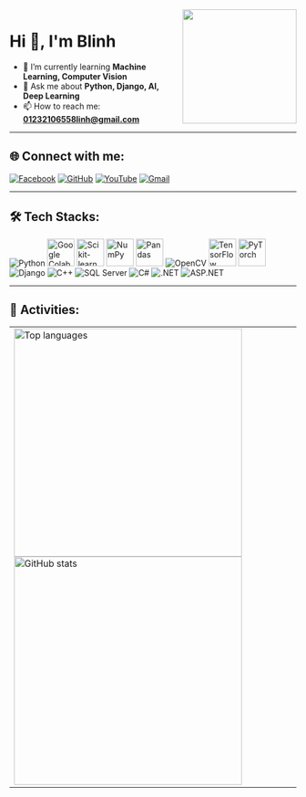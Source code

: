 <img align="right" src="https://avatars.githubusercontent.com/u/143889310?v=4" width="200">

# Hi 👋, I'm Blinh  
 
- 🌱 I’m currently learning **Machine Learning, Computer Vision**  
- 💬 Ask me about **Python, Django, AI, Deep Learning**  
- 📫 How to reach me: **01232106558linh@gmail.com**  

---

## 🌐 Connect with me:
[![Facebook](https://img.shields.io/badge/Facebook-%231877F2.svg?logo=Facebook&logoColor=white)](https://www.facebook.com/blinh242004)
[![GitHub](https://img.shields.io/badge/GitHub-%23121011.svg?logo=github&logoColor=white)](https://github.com/kamusarj)
[![YouTube](https://img.shields.io/badge/YouTube-%23FF0000.svg?logo=YouTube&logoColor=white)](https://www.youtube.com/@hoangbuilinh)
[![Gmail](https://img.shields.io/badge/Gmail-D14836?logo=gmail&logoColor=white)](01232106558linh@gmail.com)

---

## 🛠 Tech Stacks:
<p align="left">
<img src="https://img.icons8.com/color/48/000000/python.png" title="Python"/>
<img src="https://colab.research.google.com/img/colab_favicon_256px.png" width="48" title="Google Colab"/>
<img src="https://upload.wikimedia.org/wikipedia/commons/0/05/Scikit_learn_logo_small.svg" width="48" title="Scikit-learn"/>
<img src="https://upload.wikimedia.org/wikipedia/commons/1/1a/NumPy_logo.svg" width="48" title="NumPy"/>
<img src="https://upload.wikimedia.org/wikipedia/commons/2/22/Pandas_mark.svg" width="48" title="Pandas"/>
<img src="https://img.icons8.com/color/48/000000/opencv.png" title="OpenCV"/>
<img src="https://upload.wikimedia.org/wikipedia/commons/2/2d/Tensorflow_logo.svg" width="48" title="TensorFlow"/>
<img src="https://upload.wikimedia.org/wikipedia/commons/9/96/Pytorch_logo.png" width="48" title="PyTorch"/>
<img src="https://img.icons8.com/color/48/000000/django.png" title="Django"/>
<img src="https://img.icons8.com/color/48/000000/c-plus-plus-logo.png" title="C++"/>
<img src="https://img.icons8.com/color/48/000000/microsoft-sql-server.png" title="SQL Server"/>
<img src="https://img.icons8.com/color/48/000000/c-sharp-logo.png" title="C#"/>
<img src="https://img.icons8.com/color/48/000000/net-framework.png" title=".NET"/>
<img src="https://img.icons8.com/color/48/000000/asp.png" title="ASP.NET"/>
</p>

---

## 📌 Activities:
<table>
<tr>
<td>

<img src="https://github-readme-stats.vercel.app/api/top-langs/?username=kamusarj&langs_count=10&layout=compact&theme=tokyonight&hide_border=false&custom_title=Top%20Languages%20Used" alt="Top languages" width="400" />

<img src="https://github-readme-stats.vercel.app/api?username=kamusarj&show_icons=true&theme=tokyonight&hide_border=false&custom_title=GitHub%20Activity" alt="GitHub stats" width="400" />

</td>
<td>

</td>
</tr>
</table>

